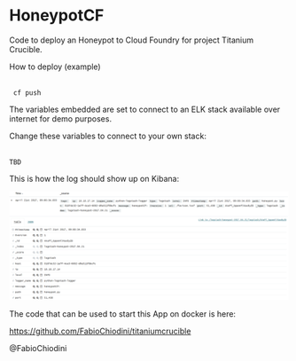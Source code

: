 # HoneypotCF
Code to deploy an Honeypot to Cloud Foundry for project Titanium Crucible.

How to deploy (example)

```

 cf push

 ```

The variables embedded are set to connect to an ELK stack available over internet for demo purposes.

Change these variables to connect to your own stack:

```

TBD

 ```
 
 This is how the log should show up on Kibana:
 
 ![Alt text](/images/HoneypotCFLogELK.png "HoneypotCFLogELK")

The code that can be used to start this App on docker is here:

https://github.com/FabioChiodini/titaniumcrucible


@FabioChiodini
